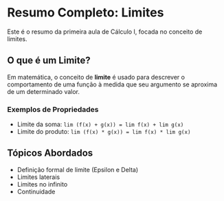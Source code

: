 # Resumo Completo: Limites

Este é o resumo da primeira aula de Cálculo I, focada no conceito de limites.

## O que é um Limite?

Em matemática, o conceito de **limite** é usado para descrever o comportamento de uma função à medida que seu argumento se aproxima de um determinado valor.

### Exemplos de Propriedades

- Limite da soma: `lim (f(x) + g(x)) = lim f(x) + lim g(x)`
- Limite do produto: `lim (f(x) * g(x)) = lim f(x) * lim g(x)`

## Tópicos Abordados

* Definição formal de limite (Epsilon e Delta)
* Limites laterais
* Limites no infinito
* Continuidade